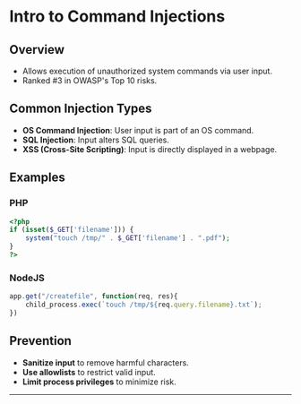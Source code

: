 # Intro to Command Injections
## Overview
- Allows execution of unauthorized system commands via user input.
- Ranked #3 in OWASP's Top 10 risks.

## Common Injection Types
- **OS Command Injection**: User input is part of an OS command.
- **SQL Injection**: Input alters SQL queries.
- **XSS (Cross-Site Scripting)**: Input is directly displayed in a webpage.

## Examples
### PHP
```php
<?php
if (isset($_GET['filename'])) {
    system("touch /tmp/" . $_GET['filename'] . ".pdf");
}
?>
```
### NodeJS
```javascript
app.get("/createfile", function(req, res){
    child_process.exec(`touch /tmp/${req.query.filename}.txt`);
})
```

## Prevention
- **Sanitize input** to remove harmful characters.
- **Use allowlists** to restrict valid input.
- **Limit process privileges** to minimize risk.

---
